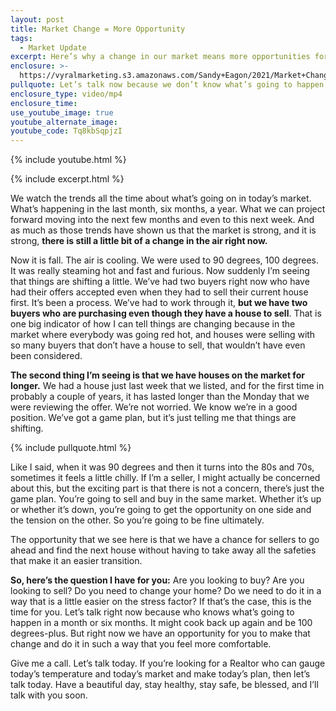 ```yaml
---
layout: post
title: Market Change = More Opportunity
tags:
  - Market Update
excerpt: Here’s why a change in our market means more opportunities for you.
enclosure: >-
  https://vyralmarketing.s3.amazonaws.com/Sandy+Eagon/2021/Market+Change+More+Opportunity.mp4
pullquote: Let’s talk now because we don’t know what’s going to happen in six months.
enclosure_type: video/mp4
enclosure_time:
use_youtube_image: true
youtube_alternate_image:
youtube_code: Tq8kbSqpjzI
---
```

{% include youtube.html %}

{% include excerpt.html %}

We watch the trends all the time about what’s going on in today’s market. What’s happening in the last month, six months, a year. What we can project forward moving into the next few months and even to this next week. And as much as those trends have shown us that the market is strong, and it is strong,&nbsp;**there is still a little bit of a change in the air right now.**

Now it is fall. The air is cooling. We were used to 90 degrees, 100 degrees. It was really steaming hot and fast and furious. Now suddenly I’m seeing that things are shifting a little. We’ve had two buyers right now who have had their offers accepted even when they had to sell their current house first. It’s been a process. We’ve had to work through it,&nbsp;**but we have two buyers who are purchasing even though they have a house to sell**. That is one big indicator of how I can tell things are changing because in the market where everybody was going red hot, and houses were selling with so many buyers that don’t have a house to sell, that wouldn’t have even been considered.

**The second thing I’m seeing is that we have houses on the market for longer.**&nbsp;We had a house just last week that we listed, and for the first time in probably a couple of years, it has lasted longer than the Monday that we were reviewing the offer. We’re not worried. We know we’re in a good position. We’ve got a game plan, but it’s just telling me that things are shifting.

{% include pullquote.html %}

Like I said, when it was 90 degrees and then it turns into the 80s and 70s, sometimes it feels a little chilly. If I’m a seller, I might actually be concerned about this, but the exciting part is that there is not a concern, there’s just the game plan. You’re going to sell and buy in the same market. Whether it’s up or whether it’s down, you’re going to get the opportunity on one side and the tension on the other. So you’re going to be fine ultimately.

The opportunity that we see here is that we have a chance for sellers to go ahead and find the next house without having to take away all the safeties that make it an easier transition.&nbsp;

**So, here’s the question I have for you:**&nbsp;Are you looking to buy? Are you looking to sell? Do you need to change your home? Do we need to do it in a way that is a little easier on the stress factor? If that’s the case, this is the time for you. Let’s talk right now because who knows what’s going to happen in a month or six months. It might cook back up again and be 100 degrees-plus. But right now we have an opportunity for you to make that change and do it in such a way that you feel more comfortable.

Give me a call. Let’s talk today. If you’re looking for a Realtor who can gauge today’s temperature and today’s market and make today’s plan, then let’s talk today. Have a beautiful day, stay healthy, stay safe, be blessed, and I’ll talk with you soon.
